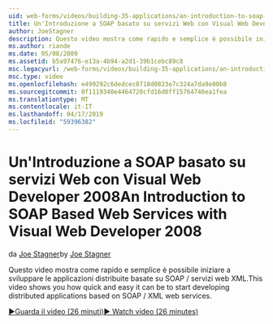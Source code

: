 ```yaml
---
uid: web-forms/videos/building-35-applications/an-introduction-to-soap-based-web-services-with-visual-web-developer-2008
title: Un'Introduzione a SOAP basato su servizi Web con Visual Web Developer 2008 | Microsoft Docs
author: JoeStagner
description: Questo video mostra come rapido e semplice è possibile iniziare a sviluppare le applicazioni distribuite basate su SOAP / servizi web XML.
ms.author: riande
ms.date: 05/08/2009
ms.assetid: b5a97476-e13a-4b94-a2d1-39b1cebc89c8
msc.legacyurl: /web-forms/videos/building-35-applications/an-introduction-to-soap-based-web-services-with-visual-web-developer-2008
msc.type: video
ms.openlocfilehash: e499292c6dedcec0718d0823e7c324a7da9e00b8
ms.sourcegitcommit: 0f1119340e4464720cfd16d0ff15764746ea1fea
ms.translationtype: MT
ms.contentlocale: it-IT
ms.lasthandoff: 04/17/2019
ms.locfileid: "59396382"
---
```

# <a name="an-introduction-to-soap-based-web-services-with-visual-web-developer-2008"></a><span data-ttu-id="83594-103">Un'Introduzione a SOAP basato su servizi Web con Visual Web Developer 2008</span><span class="sxs-lookup"><span data-stu-id="83594-103">An Introduction to SOAP Based Web Services with Visual Web Developer 2008</span></span>

<span data-ttu-id="83594-104">da [Joe Stagner](https://github.com/JoeStagner)</span><span class="sxs-lookup"><span data-stu-id="83594-104">by [Joe Stagner](https://github.com/JoeStagner)</span></span>

<span data-ttu-id="83594-105">Questo video mostra come rapido e semplice è possibile iniziare a sviluppare le applicazioni distribuite basate su SOAP / servizi web XML.</span><span class="sxs-lookup"><span data-stu-id="83594-105">This video shows you how quick and easy it can be to start developing distributed applications based on SOAP / XML web services.</span></span>

[<span data-ttu-id="83594-106">&#9654;Guarda il video (26 minuti)</span><span class="sxs-lookup"><span data-stu-id="83594-106">&#9654; Watch video (26 minutes)</span></span>](https://channel9.msdn.com/Blogs/ASP-NET-Site-Videos/an-introduction-to-soap-based-web-services-with-visual-web-developer-2008)

